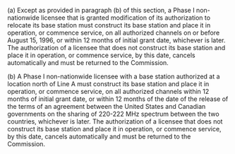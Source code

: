 (a) Except as provided in paragraph (b) of this section, a Phase I non-nationwide licensee that is granted modification of its authorization to relocate its base station must construct its base station and place it in operation, or commence service, on all authorized channels on or before August 15, 1996, or within 12 months of initial grant date, whichever is later. The authorization of a licensee that does not construct its base station and place it in operation, or commence service, by this date, cancels automatically and must be returned to the Commission.

(b) A Phase I non-nationwide licensee with a base station authorized at a location north of Line A must construct its base station and place it in operation, or commence service, on all authorized channels within 12 months of initial grant date, or within 12 months of the date of the release of the terms of an agreement between the United States and Canadian governments on the sharing of 220-222 MHz spectrum between the two countries, whichever is later. The authorization of a licensee that does not construct its base station and place it in operation, or commence service, by this date, cancels automatically and must be returned to the Commission.

